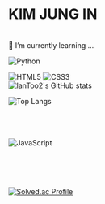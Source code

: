 <!--
**IanToo2/IanToo2** is a ✨ _special_ ✨ repository because its `README.md` (this file) appears on your GitHub profile.

Here are some ideas to get you started:

- 🔭 I’m currently working on ...
- 
- 👯 I’m looking to collaborate on ...
- 🤔 I’m looking for help with ...
- 💬 Ask me about ...
- 📫 How to reach me: ...
- 😄 Pronouns: ...
- ⚡ Fun fact: ...
-->
# KIM JUNG IN
<br>
🌱 I’m currently learning ...

![Python](https://img.shields.io/badge/Python-3776AB.svg?&style=for-the-badge&logo=Python&logoColor=white)

![HTML5](https://img.shields.io/badge/HTML5-E34F26.svg?&style=for-the-badge&logo=HTML5&logoColor=white)
![CSS3](https://img.shields.io/badge/CSS3-1572B6.svg?&style=for-the-badge&logo=CSS3&logoColor=white)
<br>
![IanToo2's GitHub stats](https://github-readme-stats.vercel.app/api?username=IanToo2)<br>


![Top Langs](https://github-readme-stats.vercel.app/api/top-langs/?username=IanToo2)<br>
<br><br><br>


![JavaScript](https://img.shields.io/badge/JavaScript-F7DF1E.svg?&style=for-the-badge&logo=JavaScript&logoColor=white)

<br><br><br>


[![Solved.ac Profile](http://mazassumnida.wtf/api/generate_badge?boj=rlawjddla0203)](https://solved.ac/rlawjddla0203)

<br><br><br>

